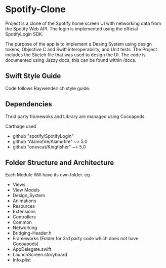 # Spotify-Clone
Project is a clone of the Spotify home screen UI with networking data from the Spotify Web API. The login is implemented using the official SpotifyLogin SDK. 

The purpose of the app is to implement a Desing System using design tokens, Objective C and Swift interoperability, and Unit tests. The Project includes the Sketch file that was used to design the UI. The code is documented using Jazzy docs, this can be found within /docs. 

## Swift Style Guide

Code follows Raywenderlich style guide.

## Dependencies

Thrid party framewoks and Library are managed using Cocoapods.

Carthage used
- github "spotify/SpotifyLogin"
- github "Alamofire/Alamofire" ~> 5.0
- github "onevcat/Kingfisher" ~> 5.0

## Folder Structure and Architecture

Each Module Will have its own folder. eg -
- Views
- View Models
- Design_System
- Animations
- Resources
- Extensions
- Controllers
- Common
- Networking
- Bridging-Header.h
- Frameworks (Folder for 3rd party code which does not have Cocoapods)
- AppDelegate.swift
- LaunchScreen.storyboard
- Info.plist
